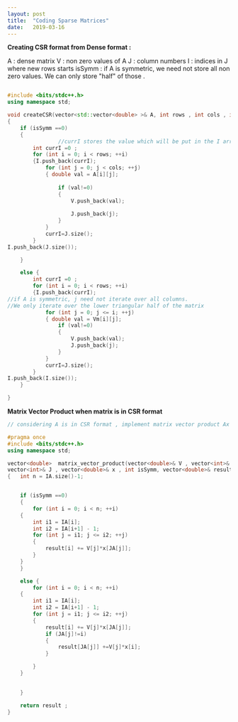 ```yaml
---
layout: post
title:  "Coding Sparse Matrices"
date:   2019-03-16
---
```


<script type="text/javascript" async
  src="https://cdn.mathjax.org/mathjax/latest/MathJax.js?config=TeX-MML-AM_CHTML">
</script>


**Creating CSR format from Dense format :**

A : dense matrix 
V : non zero values of A
J : column numbers
I : indices in J where new rows starts
isSymm : if A is symmetric, we need not store all non zero values. We can only store "half" of those .


```cpp

#include <bits/stdc++.h>
using namespace std;

void createCSR(vector<std::vector<double> >& A, int rows , int cols , int isSymm,vector<double>& V,vector<int>& I , vector<int>& J)
{	
	if (isSymm ==0)
	{
                //currI stores the value which will be put in the I array   
		int currI =0 ;
		for (int i = 0; i < rows; ++i)
		{I.push_back(currI);
			for (int j = 0; j < cols; ++j)
			{ double val = A[i][j];
				
				if (val!=0)
				{
					V.push_back(val);
				
					J.push_back(j);
				}
			}
			currI=J.size();
		}
I.push_back(J.size());

	} 

	else {
		int currI =0 ;
		for (int i = 0; i < rows; ++i)
		{I.push_back(currI);
//if A is symmetric, j need not iterate over all columns. 
//We only iterate over the lower triangular half of the matrix
			for (int j = 0; j <= i; ++j)
			{ double val = Vm[i][j];
				if (val!=0)
				{
					V.push_back(val);
					J.push_back(j);
				}
			}
			currI=J.size();
		}
I.push_back(I.size());
	}

}

```

**Matrix Vector Product when matrix is in CSR format**

```cpp
// considering A is in CSR format , implement matrix vector product Ax = result

#pragma once
#include <bits/stdc++.h>
using namespace std;

vector<double>  matrix_vector_product(vector<double>& V , vector<int>& I , 
vector<int>& J , vector<double>& x , int isSymm, vector<double>& result)
{	int n = IA.size()-1;


	if (isSymm ==0)
	{
		for (int i = 0; i < n; ++i)
	{
		int i1 = IA[i];
		int i2 = IA[i+1] - 1;
		for (int j = i1; j <= i2; ++j)
		{
			result[i] += V[j]*x[JA[j]];
		}
	}
	}

	else {
		for (int i = 0; i < n; ++i)
	{
		int i1 = IA[i];
		int i2 = IA[i+1] - 1;
		for (int j = i1; j <= i2; ++j)
		{
			result[i] += V[j]*x[JA[j]];
			if (JA[j]!=i)
			{
				result[JA[j]] +=V[j]*x[i];
			}	

		}
	}

		
	}

	return result ;
}

```
